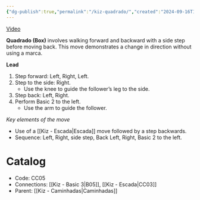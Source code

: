 ```yaml
---
{"dg-publish":true,"permalink":"/kiz-quadrado/","created":"2024-09-16T14:58:58.805-04:00","updated":"2024-10-01T22:37:41.331-04:00"}
---
```



[Video](https://youtu.be/A-U6t7W2fuA)

**Quadrado (Box)** involves walking forward and backward with a side step before moving back. This move demonstrates a change in direction without using a marca.

**Lead**
1. Step forward: Left, Right, Left.
2. Step to the side: Right.
   - Use the knee to guide the follower’s leg to the side.
3. Step back: Left, Right.
4. Perform Basic 2 to the left.
   - Use the arm to guide the follower.

*Key elements of the move*
- Use of a [[Kiz - Escada\|Escada]] move followed by a step backwards.
- Sequence: Left, Right, side step, Back Left, Right, Basic 2 to the left.

# Catalog

- Code: CC05
- Connections: [[Kiz - Basic 3\|B05]], [[Kiz - Escada\|CC03]]
- Parent: [[Kiz - Caminhadas\|Caminhadas]]
